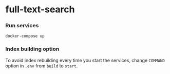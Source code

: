 # full-text-search
### Run services
```
docker-compose up
```
### Index building option
To avoid index rebuilding every time you start the services, change `COMMAND`
option in `.env` from `build` to `start`.
